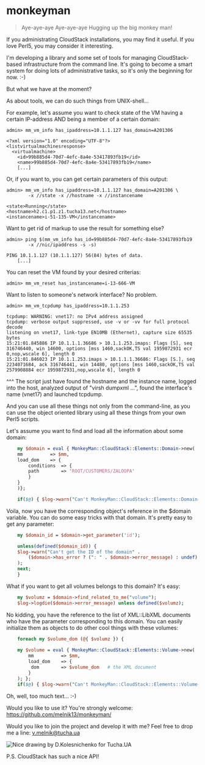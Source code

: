 monkeyman
=========

> Aye-aye-aye
> Aye-aye-aye
> Hugging up the big monkey man!

If you administrating CloudStack installations, you may find it useful.
If you love Perl5, you may consider it interesting.

I'm developing a library and some set of tools for managing
CloudStack-based infrastructure from the command line. It's going to
become a smart system for doing lots of administrative tasks, so it's
only the beginning for now. :-)

But what we have at the moment?

As about tools, we can do such things from UNIX-shell...

For example, let's assume you want to check state of the VM having
a certain IP-address AND being a member of a certain domain:

```
admin> mm_vm_info has_ipaddress=10.1.1.127 has_domain=A201306

<?xml version="1.0" encoding="UTF-8"?>
<listvirtualmachinesresponse>
  <virtualmachine>
    <id>99b885d4-70d7-4efc-8a4e-53417893fb19</id>
    <name>99b885d4-70d7-4efc-8a4e-53417893fb19</name>
	[...]
```

Or, if you want to, you can get certain parameters of this output:

```
admin> mm_vm_info has_ipaddress=10.1.1.127 has_domain=A201306 \
        -x //state -x //hostname -x //instancename

<state>Running</state>
<hostname>h2.c1.p1.z1.tucha13.net</hostname>
<instancename>i-51-135-VM</instancename>
```

Want to get rid of markup to use the result for something else?

```
admin> ping $(mm_vm_info has_id=99b885d4-70d7-4efc-8a4e-53417893fb19
        -x //nic/ipaddress -s -s)

PING 10.1.1.127 (10.1.1.127) 56(84) bytes of data.
	[...]

```

You can reset the VM found by your desired criterias:

```
admin> mm_vm_reset has_instancename=i-13-666-VM
```

Want to listen to someone's network interface? No problem.

```
admin> mm_vm_tcpdump has_ipaddress=10.1.1.253

tcpdump: WARNING: vnet17: no IPv4 address assigned
tcpdump: verbose output suppressed, use -v or -vv for full protocol decode
listening on vnet17, link-type EN10MB (Ethernet), capture size 65535 bytes
15:21:01.845886 IP 10.1.1.1.36686 > 10.1.1.253.imaps: Flags [S], seq 316746440, win 14600, options [mss 1460,sackOK,TS val 1959872931 ecr 0,nop,wscale 6], length 0
15:21:01.846023 IP 10.1.1.253.imaps > 10.1.1.1.36686: Flags [S.], seq 2234071684, ack 316746441, win 14480, options [mss 1460,sackOK,TS val 2579908884 ecr 1959872931,nop,wscale 6], length 0
```

^^^ The script just have found the hostname and the instance name,
logged into the host, analyzed output of "virsh dumpxml ...", found the
interface's name (vnet17) and launched tcpdump.

And you can use all these things not only from the command-line, as you
can use the object oriented library using all these things from your own
Perl5 scripts.

Let's assume you want to find and load all the information about some
domain:

```perl
    my $domain = eval { MonkeyMan::CloudStack::Elements::Domain->new(
	mm          => $mm,
	load_dom    => {
	    conditions  => {
		path        => 'ROOT/CUSTOMERS/ZALOOPA'
	    }
	}
    )};

    if($@) { $log->warn("Can't MonkeyMan::CloudStack::Elements::Domain->new(): $@"); next; }
```

Voila, now you have the corresponding object's reference in the $domain
variable. You can do some easy tricks with that domain. It's pretty easy
to get any parameter:

```perl
    my $domain_id = $domain->get_parameter('id');

    unless(defined($domain_id)) {
	$log->warn("Can't get the ID of the domain" .
	    ($domain->has_error ? (": " . $domain->error_message) : undef)
	);
	next;
    }
```

What if you want to get all volumes belongs to this domain? It's easy:

```perl
    my $volumz = $domain->find_related_to_me("volume");
    $log->logdie($domain->error_message) unless defined($volumz);
```

No kidding, you have the reference to the list of XML::LibXML documents
who have the <domainid> parameter corresponding to this domain. You can
easily initialize them as objects to do other cool things with these
volumes:

```perl
    foreach my $volume_dom (@{ $volumz }) {
    
    my $volume = eval { MonkeyMan::CloudStack::Elements::Volume->new(
        mm          => $mm,
        load_dom    => {
    	 dom        => $volume_dom   # the XML document
        }
    ); };
    if($@) { $log->warn("Can't MonkeyMan::CloudStack::Elements::Volume->new(): $@"); next; }
```

Oh, well, too much text... :-)

Would you like to use it? You're strongly welcome:
https://github.com/melnik13/monkeyman/

Would you like to join the project and develop it with me? Feel free to
drop me a line: v.melnik@tucha.ua

![Nice drawing by D.Kolesnichenko for Tucha.UA](http://tucha.ua/wp-content/uploads/2013/08/monk.png)

P.S. CloudStack has such a nice API!

